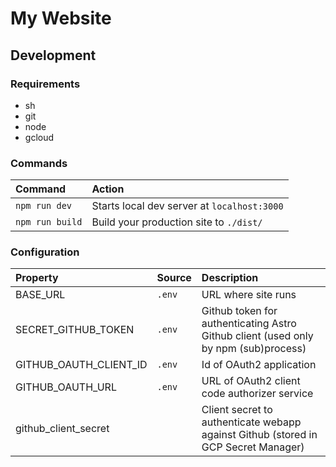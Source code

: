 # My Website

## Development

### Requirements

 * sh
 * git
 * node
 * gcloud

### Commands

| Command                   | Action
| :------------------------ | :------------------------------------------
| `npm run dev`             | Starts local dev server at `localhost:3000`
| `npm run build`           | Build your production site to `./dist/`

### Configuration

| Property               | Source | Description
| :--------------------- | :----- | :-----------------------
| BASE_URL               | `.env` | URL where site runs
| SECRET_GITHUB_TOKEN    | `.env` | Github token for authenticating Astro Github client (used only by npm (sub)process)
| GITHUB_OAUTH_CLIENT_ID | `.env` | Id of OAuth2 application
| GITHUB_OAUTH_URL       | `.env` | URL of OAuth2 client code authorizer service
| github_client_secret   |        | Client secret to authenticate webapp against Github (stored in GCP Secret Manager)
